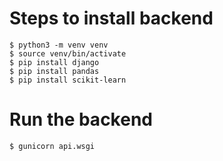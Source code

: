 # Steps to install backend


`$ python3 -m venv venv`  
`$ source venv/bin/activate`  
`$ pip install django`  
`$ pip install pandas`  
`$ pip install scikit-learn`  

# Run the backend

`$ gunicorn api.wsgi`

